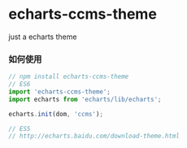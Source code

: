 # echarts-ccms-theme
just a echarts theme

### 如何使用
```js
// npm install echarts-ccms-theme
// ES6
import 'echarts-ccms-theme';
import echarts from 'echarts/lib/echarts';

echarts.init(dom, 'ccms');

// ES5
// http://echarts.baidu.com/download-theme.html
```
